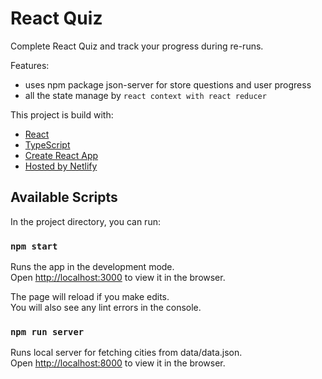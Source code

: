 # React Quiz

Complete React Quiz and track your progress during re-runs.

Features:

- uses npm package json-server for store questions and user progress
- all the state manage by `react context with react reducer`

This project is build with:

- [React](https://react.dev)
- [TypeScript](https://www.typescriptlang.org)
- [Create React App]()
- [Hosted by Netlify](https://www.netlify.com)

## Available Scripts

In the project directory, you can run:

### `npm start`

Runs the app in the development mode.\
Open [http://localhost:3000](http://localhost:3000) to view it in the browser.

The page will reload if you make edits.\
You will also see any lint errors in the console.

### `npm run server`

Runs local server for fetching cities from data/data.json.\
Open [http://localhost:8000](http://localhost:8000) to view it in the browser.
